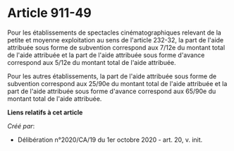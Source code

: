# Article 911-49

Pour les établissements de spectacles cinématographiques relevant de la petite et moyenne exploitation au sens de l'article
232-32, la part de l'aide attribuée sous forme de subvention correspond aux 7/12e du montant total de l'aide attribuée et la
part de l'aide attribuée sous forme d'avance correspond aux 5/12e du montant total de l'aide attribuée.

Pour les autres établissements, la part de l'aide attribuée sous forme de subvention correspond aux 25/90e du montant total
de l'aide attribuée et la part de l'aide attribuée sous forme d'avance correspond aux 65/90e du montant total de l'aide
attribuée.

**Liens relatifs à cet article**

_Créé par_:

  - Délibération n°2020/CA/19 du 1er octobre 2020 - art. 20, v. init.
